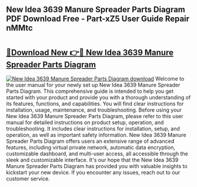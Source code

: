 ## New Idea 3639 Manure Spreader Parts Diagram PDF Download Free - Part-xZ5 User Guide Repair nMMtc

# <h2><a href="http://dflgsj4.blite.top/?on=New+Idea+3639+Manure+Spreader+Parts+Diagram">🔗Download New 👉🔴 New Idea 3639 Manure Spreader Parts Diagram</a></h2>

[![New Idea 3639 Manure Spreader Parts Diagram download](https://i.imgur.com/lujVjoI.png)](http://dflgsj4.blite.top/?on=New+Idea+3639+Manure+Spreader+Parts+Diagram)
Welcome to the user manual for your newly set up New Idea 3639 Manure Spreader Parts Diagram. This comprehensive guide is intended to help you get started with your product and provide you with a thorough understanding of its features, functions, and capabilities. You will find clear instructions for installation, usage, maintenance, and troubleshooting. Before using your New Idea 3639 Manure Spreader Parts Diagram, please refer to this user manual for detailed instructions on product setup, operation, and troubleshooting. It includes clear instructions for installation, setup, and operation, as well as important safety information. New Idea 3639 Manure Spreader Parts Diagram offers users an extensive range of advanced features, including virtual private network, automatic data encryption, customizable dashboard, and multi-user access, all accessible through the sleek and customizable interface. It's our hope that the New Idea 3639 Manure Spreader Parts Diagram has provided you with valuable insights to kickstart your new device. If you encounter any issues, reach out to our customer service.
